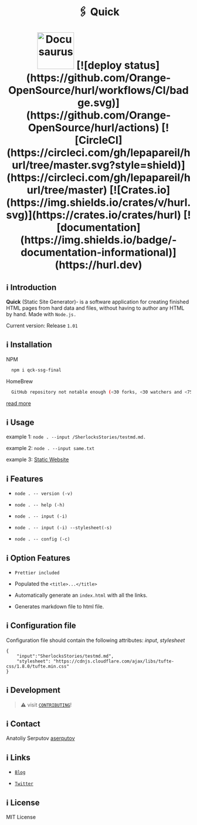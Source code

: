 <h1 align="center">
  <p align="center">🖇 Quick</p>
  <a href="https://github.com/aserputov/QckStaticSiteGenerator"><img src="https://github.com/aserputov/QckStaticSiteGenerator/blob/main/assets/Screen%20Shot%202021-11-23%20at%201.54.27%20AM.png?raw=true" alt="Docusaurus" height="100px"></a>
  [![deploy status](https://github.com/Orange-OpenSource/hurl/workflows/CI/badge.svg)](https://github.com/Orange-OpenSource/hurl/actions)
[![CircleCI](https://circleci.com/gh/lepapareil/hurl/tree/master.svg?style=shield)](https://circleci.com/gh/lepapareil/hurl/tree/master)
[![Crates.io](https://img.shields.io/crates/v/hurl.svg)](https://crates.io/crates/hurl)
[![documentation](https://img.shields.io/badge/-documentation-informational)](https://hurl.dev)
</h1>

## ℹ️ Introduction

**Quick** (Static Site Generator)- is a software application for creating finished HTML pages from hard data and files, without having to author any HTML by hand. Made with `Node.js.`

Current version: Release `1.01`

## ℹ️ Installation

NPM

```bash
  npm i qck-ssg-final
```

HomeBrew

```bash
  GitHub repository not notable enough (<30 forks, <30 watchers and <75 stars)
```

[read more](https://www.npmjs.com/package/qck-ssg-final)

## ℹ️ Usage

example 1: `node . --input /SherlocksStories/testmd.md.`

example 2: `node . --input same.txt`

example 3: [Static Website](https://cli-ssg-qck-cmp74iuwg-aserputov.vercel.app)

## ℹ️ Features

- `node . -- version (-v) `

- `node . -- help (-h)`

- `node . -- input (-i)`

- `node . -- input (-i) --stylesheet(-s)`

- `node . -- config (-c)`

## ℹ️ Option Features

- `Prettier included`

- Populated the `<title>...</title>`

- Automatically generate an `index.html` with all the links.

- Generates markdown file to html file.

## ℹ️ Configuration file

Configuration file should contain the following attributes: _input_, _stylesheet_

```
{
    "input":"SherlocksStories/testmd.md",
    "stylesheet": "https://cdnjs.cloudflare.com/ajax/libs/tufte-css/1.8.0/tufte.min.css"
}
```

## ℹ️ Development

> :warning: visit [`CONTRIBUTING`](https://github.com/aserputov/QckStaticSiteGenerator/blob/main/CONTRIBUTING.md)!

## ℹ️ Contact

Anatoliy Serputov [aserputov](https://github.com/aserputov)

## ℹ️ Links

- [`Blog`](https://medium.com/@aserputov/qck-ssg-eb593782b856)

- [`Twitter`](https://twitter.com/aserputov)

## ℹ️ License

MIT License
